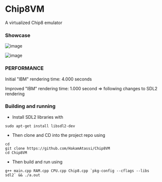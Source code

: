 # Chip8VM
A virtualized Chip8 emulator 


### Showcase


![image](https://user-images.githubusercontent.com/83780720/181791224-bad2599e-554a-4bc7-9c21-8511434cc4ea.png)

![image](https://user-images.githubusercontent.com/83780720/181401261-6da41061-50d0-46c6-a3c8-1fcd15b2477b.png)



### PERFORMANCE

Initial "IBM" rendering time: 4.000 seconds

Improved "IBM" rendering time: 1.000 second => following changes to SDL2 rendering


### Building and running 


- Install SDL2 libraries with 
```
sudo apt-get install libsdl2-dev
```
- Then clone and CD into the project repo using 

```
cd
git clone https://github.com/HakamAtassi/Chip8VM
cd Chip8VM
```
- Then build and run using 
```
g++ main.cpp RAM.cpp CPU.cpp Chip8.cpp `pkg-config --cflags --libs sdl2` && ./a.out
```
